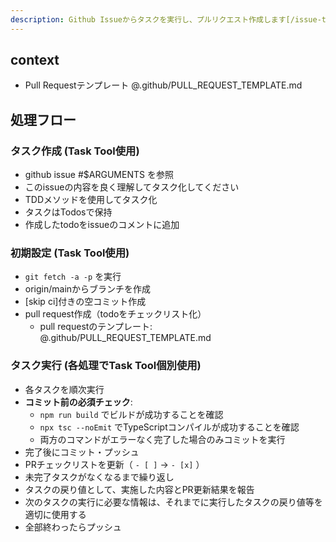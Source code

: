```yaml
---
description: Github Issueからタスクを実行し、プルリクエスト作成します[/issue-task-run xxx]
---
```


## context

- Pull Requestテンプレート
  @.github/PULL_REQUEST_TEMPLATE.md

## 処理フロー

### タスク作成 (Task Tool使用)
- github issue #$ARGUMENTS を参照
- このissueの内容を良く理解してタスク化してください
- TDDメソッドを使用してタスク化
- タスクはTodosで保持
- 作成したtodoをissueのコメントに追加

### 初期設定 (Task Tool使用)
- `git fetch -a -p` を実行
- origin/mainからブランチを作成
- [skip ci]付きの空コミット作成
- pull request作成（todoをチェックリスト化）
  - pull requestのテンプレート: @.github/PULL_REQUEST_TEMPLATE.md

### タスク実行 (各処理でTask Tool個別使用)
- 各タスクを順次実行
- **コミット前の必須チェック**:
  - `npm run build` でビルドが成功することを確認
  - `npx tsc --noEmit` でTypeScriptコンパイルが成功することを確認
  - 両方のコマンドがエラーなく完了した場合のみコミットを実行
- 完了後にコミット・プッシュ
- PRチェックリストを更新（ `- [ ]` → `- [x]` ）
- 未完了タスクがなくなるまで繰り返し
- タスクの戻り値として、実施した内容とPR更新結果を報告
- 次のタスクの実行に必要な情報は、それまでに実行したタスクの戻り値等を適切に使用する
- 全部終わったらプッシュ
	